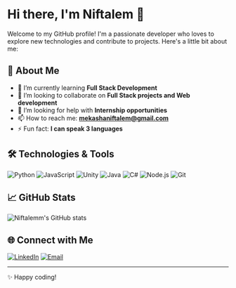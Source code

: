 # Hi there, I'm Niftalem 👋

Welcome to my GitHub profile! I'm a passionate developer who loves to explore new technologies and contribute to projects. Here's a little bit about me:

## 🚀 About Me

- 🌱 I’m currently learning **Full Stack Development**
- 👯 I’m looking to collaborate on **Full Stack projects and Web development**
- 🤔 I’m looking for help with **Internship opportunities**
- 📫 How to reach me: **mekashaniftalem@gmail.com**
- ⚡ Fun fact: **I can speak 3 languages**

## 🛠️ Technologies & Tools

![Python](https://img.shields.io/badge/Python-3776AB?style=for-the-badge&logo=python&logoColor=white)
![JavaScript](https://img.shields.io/badge/JavaScript-F7DF1E?style=for-the-badge&logo=javascript&logoColor=black)
![Unity](https://img.shields.io/badge/Unity-000000?style=for-the-badge&logo=unity&logoColor=white)
![Java](https://img.shields.io/badge/Java-007396?style=for-the-badge&logo=java&logoColor=white)
![C#](https://img.shields.io/badge/C%23-239120?style=for-the-badge&logo=c-sharp&logoColor=white)
![Node.js](https://img.shields.io/badge/Node.js-339933?style=for-the-badge&logo=nodedotjs&logoColor=white)
![Git](https://img.shields.io/badge/Git-F05032?style=for-the-badge&logo=git&logoColor=white)

## 📈 GitHub Stats

![Niftalemm's GitHub stats](https://github-readme-stats.vercel.app/api?username=Niftalemm&show_icons=true&theme=radical)


## 🌐 Connect with Me

[![LinkedIn](https://img.shields.io/badge/LinkedIn-0077B5?style=for-the-badge&logo=linkedin&logoColor=white)](https://www.linkedin.com/in/niftalem-kassa/)
[![Email](https://img.shields.io/badge/Email-D14836?style=for-the-badge&logo=gmail&logoColor=white)](mailto:niftalem.kassa@mnsu.edu)

---

✨ Happy coding!
